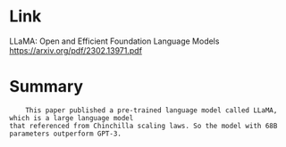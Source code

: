 Link
===============
<p>

LLaMA: Open and Efficient Foundation Language Models
https://arxiv.org/pdf/2302.13971.pdf

</p>

Summary
===============
        This paper published a pre-trained language model called LLaMA, which is a large language model
    that referenced from Chinchilla scaling laws. So the model with 68B parameters outperform GPT-3.